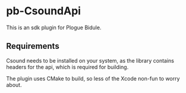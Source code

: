# pb-CsoundApi

This is an sdk plugin for Plogue Bidule. 

## Requirements

Csound needs to be installed on your system, as the library contains headers for the api, which is required for building.

The plugin uses CMake to build, so less of the Xcode non-fun to worry about.
